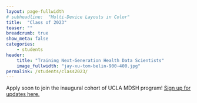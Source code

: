 ```yaml
---
layout: page-fullwidth
# subheadline:  "Multi-Device Layouts in Color"
title:  "Class of 2023"
teaser: ""
breadcrumb: true
show_meta: false
categories:
    - students
header:
    title: "Training Next-Generation Health Data Scientists"
    image_fullwidth: "jay-xu-tom-belin-900-400.jpg"
permalink: /students/class2023/
---
```


Apply soon to join the inaugural cohort of UCLA MDSH program!
[Sign up for updates here.](https://uclahs.az1.qualtrics.com/jfe/form/SV_0xFyH6DBXYrRzgi)
